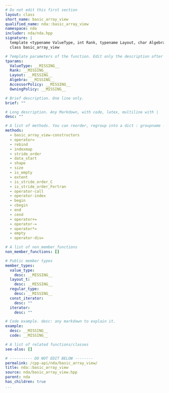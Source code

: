 ```yaml
---
# Do not edit this first section
layout: class
short_name: basic_array_view
qualified_name: nda::basic_array_view
namespace: nda
includer: nda/nda.hpp
signature: |
  template <typename ValueType, int Rank, typename Layout, char Algebra = 'A', typename AccessorPolicy = nda::default_accessor, typename OwningPolicy = nda::borrowed>
  class basic_array_view

# Template parameters of the function. Edit only the description after the :
tparams:
  ValueType: __MISSING__
  Rank: __MISSING__
  Layout: __MISSING__
  Algebra: __MISSING__
  AccessorPolicy: __MISSING__
  OwningPolicy: __MISSING__

# Brief description. One line only.
brief: ""

# Long description. Any Markdown, with code, latex, multiline with |
desc: ""

# A list of methods. You can reorder, regroup into a dict : groupname -> list
methods:
  - basic_array_view-constructors
  - operator=
  - rebind
  - indexmap
  - stride_order
  - data_start
  - shape
  - size
  - is_empty
  - extent
  - is_stride_order_C
  - is_stride_order_Fortran
  - operator-call
  - operator-index
  - begin
  - cbegin
  - end
  - cend
  - operator+=
  - operator-=
  - operator*=
  - empty
  - operator-div=

# A list of non_member_functions
non_member_functions: []

# Public member types
member_types:
  value_type:
    desc: __MISSING__
  layout_t:
    desc: __MISSING__
  regular_type:
    desc: __MISSING__
  const_iterator:
    desc: ""
  iterator:
    desc: ""

# Code example. desc: any markdown to explain it.
example:
  desc: __MISSING__
  code: __MISSING__

# A list of related functions/classes
see-also: []

# ---------- DO NOT EDIT BELOW --------
permalink: /cpp-api/nda/basic_array_view/
title: nda::basic_array_view
source: nda/basic_array_view.hpp
parent: nda
has_children: true
...
```


